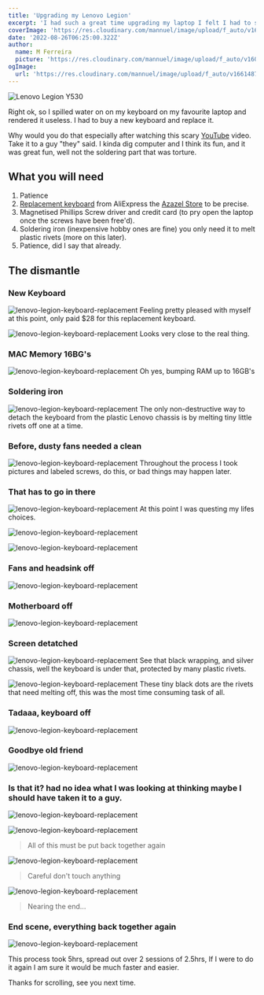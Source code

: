 ```yaml
---
title: 'Upgrading my Lenovo Legion'
excerpt: 'I had such a great time upgrading my laptop I felt I had to share my experience of it with you all.'
coverImage: 'https://res.cloudinary.com/mannuel/image/upload/f_auto/v1661487899/legion/main-cover.jpg'
date: '2022-08-26T06:25:00.322Z'
author:
  name: M Ferreira
  picture: 'https://res.cloudinary.com/mannuel/image/upload/f_auto/v1604067445/images/mee.jpg'
ogImage:
  url: 'https://res.cloudinary.com/mannuel/image/upload/f_auto/v1661487899/legion/main-cover.jpg'
---
```


![Lenovo Legion Y530](https://res.cloudinary.com/mannuel/image/upload/f_auto/v1661362090/legion/main-cover.jpg)

Right ok, so I spilled water on on my keyboard on my favourite laptop and rendered it useless. I had to buy a new keyboard and replace it.

Why would you do that especially after watching this scary [YouTube](https://youtu.be/x3djdGr2yM4) video. Take it to a guy "they" said. I kinda dig computer and I think its fun, and it was great fun, well not the soldering part that was torture.

## What you will need

1. Patience
2. [Replacement keyboard](https://www.aliexpress.com/item/4000901894543.html?spm=a2g0o.order_list.0.0.21ef1802c1Rdl1) from AliExpress the [Azazel Store](https://www.aliexpress.com/item/4000901894543.html?spm=a2g0o.order_list.0.0.21ef1802c1Rdl1) to be precise.
3. Magnetised Phillips Screw driver and credit card (to pry open the laptop once the screws have been free'd).
4. Soldering iron (inexpensive hobby ones are fine) you only need it to melt plastic rivets (more on this later).
5. Patience, did I say that already.

## The dismantle

### New Keyboard

![lenovo-legion-keyboard-replacement](https://res.cloudinary.com/mannuel/image/upload/f_auto/v1661362090/legion/keyboard.jpg)
Feeling pretty pleased with myself at this point, only paid $28 for this replacement keyboard.

![lenovo-legion-keyboard-replacement](https://res.cloudinary.com/mannuel/image/upload/f_auto/v1661362090/legion/keyboard2.jpg)
Looks very close to the real thing.

### MAC Memory 16BG's

![lenovo-legion-keyboard-replacement](https://res.cloudinary.com/mannuel/image/upload/f_auto/v1661362090/legion/memory.jpg)
Oh yes, bumping RAM up to 16GB's

### Soldering iron

![lenovo-legion-keyboard-replacement](https://res.cloudinary.com/mannuel/image/upload/f_auto/v1661362090/legion/soldering-iron.jpg)
The only non-destructive way to detach the keyboard from the plastic Lenovo chassis is by melting tiny little rivets off one at a time.

### Before, dusty fans needed a clean

![lenovo-legion-keyboard-replacement](https://res.cloudinary.com/mannuel/image/upload/f_auto/v1661362090/legion/open-before.jpg)
Throughout the process I took pictures and labeled screws, do this, or bad things may happen later.

### That has to go in there

![lenovo-legion-keyboard-replacement](https://res.cloudinary.com/mannuel/image/upload/f_auto/v1661362090/legion/legion-01.jpg)
At this point I was questing my lifes choices.

![lenovo-legion-keyboard-replacement](https://res.cloudinary.com/mannuel/image/upload/f_auto/v1661362090/legion/legion-02.jpg)

![lenovo-legion-keyboard-replacement](https://res.cloudinary.com/mannuel/image/upload/f_auto/v1661362090/legion/legion-03.jpg)

### Fans and headsink off

![lenovo-legion-keyboard-replacement](https://res.cloudinary.com/mannuel/image/upload/f_auto/v1661362090/legion/legion-04.jpg)

### Motherboard off

![lenovo-legion-keyboard-replacement](https://res.cloudinary.com/mannuel/image/upload/f_auto/v1661362090/legion/legion-05.jpg)

### Screen detatched

![lenovo-legion-keyboard-replacement](https://res.cloudinary.com/mannuel/image/upload/f_auto/v1661362090/legion/legion-06.jpg)
See that black wrapping, and silver chassis, well the keyboard is under that, protected by many plastic rivets.

![lenovo-legion-keyboard-replacement](https://res.cloudinary.com/mannuel/image/upload/f_auto/v1661362090/legion/legion-07.jpg)
These tiny black dots are the rivets that need melting off, this was the most time consuming task of all.

### Tadaaa, keyboard off

![lenovo-legion-keyboard-replacement](https://res.cloudinary.com/mannuel/image/upload/f_auto/v1661362090/legion/legion-08.jpg)

### Goodbye old friend

![lenovo-legion-keyboard-replacement](https://res.cloudinary.com/mannuel/image/upload/f_auto/v1661362090/legion/legion-09.jpg)

### Is that it? had no idea what I was looking at thinking maybe I should have taken it to a guy.

![lenovo-legion-keyboard-replacement](https://res.cloudinary.com/mannuel/image/upload/f_auto/v1661362090/legion/legion-10.jpg)

![lenovo-legion-keyboard-replacement](https://res.cloudinary.com/mannuel/image/upload/f_auto/v1661362090/legion/legion-11.jpg)

> All of this must be put back together again

![lenovo-legion-keyboard-replacement](https://res.cloudinary.com/mannuel/image/upload/f_auto/v1661362090/legion/legion-12.jpg)

> Careful don't touch anything

![lenovo-legion-keyboard-replacement](https://res.cloudinary.com/mannuel/image/upload/f_auto/v1661362090/legion/legion-13.jpg)

> Nearing the end...

### End scene, everything back together again

![lenovo-legion-keyboard-replacement](https://res.cloudinary.com/mannuel/image/upload/f_auto/v1661362090/legion/legion-14.jpg)

This process took 5hrs, spread out over 2 sessions of 2.5hrs, If I were to do it again I am sure it would be much faster and easier.

Thanks for scrolling, see you next time.
